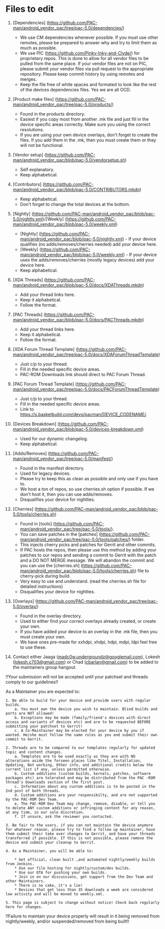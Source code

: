 Files to edit
=============

1.  [Dependencies] (https://github.com/PAC-man/android_vendor_pac/tree/pac-5.0/dependencies/)
    - We use CM dependencies whenever possible. If you must use other remotes, please be prepared to answer why and try to limit them as much as possible.
    - We use PIC (https://github.com/Pinky-Inky-and-Clyde/) for proprietary repos. This is done to allow for all vendor files to be pulled from the same place. If your vendor files are not on PIC, please submit your vendor files via pull request to the appropriate repository. Please keep commit history by using remotes and merges.
    - Keep the file free of white spaces and formated to look like the rest of the devices dependencies files. Yes we are all OCD.

2.  [Product make files] (https://github.com/PAC-man/android_vendor_pac/tree/pac-5.0/products/)
    - Found in the products directory.
    - Easiest if you copy most from another .mk file and just fill in the device specific areas correctly. Make sure you using the correct resolutions.
    - If you are using your own device overlays, don't forget to create the files. If you add them in the .mk, then you must create them or they will not be functional.

3.  [Vendor setup] (https://github.com/PAC-man/android_vendor_pac/blob/pac-5.0/vendorsetup.sh)
    - Self explanatory.
    - Keep alphabetical.

4.  [Contributors] (https://github.com/PAC-man/android_vendor_pac/blob/pac-5.0/CONTRIBUTORS.mkdn)
    - Keep alphabetical.
    - Don't forget to change the total devices at the bottom.

5.  [Nightly] (https://github.com/PAC-man/android_vendor_pac/blob/pac-5.0/nightly.xml)/[Weekly] (https://github.com/PAC-man/android_vendor_pac/blob/pac-5.0/weekly.xml)
    - [Nightly] (https://github.com/PAC-man/android_vendor_pac/blob/pac-5.0/nightly.xml) - If your device qualifies (no adds/removes/cherries needed) add your device here.
    - [Weekly] (https://github.com/PAC-man/android_vendor_pac/blob/pac-5.0/weekly.xml) - If your device uses the adds/removes/cherries (mostly legacy devices) add your device here.
    - Keep alphabetical.

6.  [XDA Threads] (https://github.com/PAC-man/android_vendor_pac/blob/pac-5.0/docs/XDAThreads.mkdn)
    - Add your thread links here.
    - Keep it alphabetical.
    - Follow the format.

7.  [PAC Threads] (https://github.com/PAC-man/android_vendor_pac/blob/pac-5.0/docs/PACThreads.mkdn)
    - Add your thread links here.
    - Keep it alphabetical.
    - Follow the format.

8.  [XDA Forum Thread Template] (https://github.com/PAC-man/android_vendor_pac/tree/pac-5.0/docs/XDAForumThreadTemplate)
    - Just c/p to your thread.
    - Fill in the needed specific device areas.
    - PAC-ROM Downloads link should direct to PAC Forum Thread.

9.  [PAC Forum Thread Template] (https://github.com/PAC-man/android_vendor_pac/tree/pac-5.0/docs/PACForumThreadTemplate)
    - Just c/p to your thread.
    - Fill in the needed specific device areas.
    - Link to https://s.basketbuild.com/devs/pacman/DEVICE_CODENAME/.

10. [Devices Breakdown] (https://github.com/PAC-man/android_vendor_pac/blob/pac-5.0/devices-breakdown.xml)
    - Used for our dynamic changelog.
    - Keep alphabetical.

11. [Adds/Removes] (https://github.com/PAC-man/android_vendor_pac/tree/pac-5.0/manifest/)
    - Found in the manifest directory.
    - Used for legacy devices.
    - Please try to keep this as clean as possible and only use if you have to.
    - We host a ton of repos, so use cherries.sh option if possible. If we don't host it, then you can use adds/removes.
    - Disqualifies your device for nightlies.

12. [Cherries] (https://github.com/PAC-man/android_vendor_pac/blob/pac-5.0/tools/cherries.sh)
    - Found in [tools] (https://github.com/PAC-man/android_vendor_pac/tree/pac-5.0/tools/).
    - You can save patches in the [patches] (https://github.com/PAC-man/android_vendor_pac/tree/pac-5.0/tools/patches/) folder.
    - This injects cherry picks and patches for Gerrit and other commits.
    - If PAC hosts the repos, then please use this method by adding your patches to our repos and sending a commit to Gerrit with the patch and a DO NOT MERGE message. We will abandon the commit and you can use the [cherries.sh] (https://github.com/PAC-man/android_vendor_pac/blob/pac-5.0/tools/cherries.sh) file to cherry-pick during build.
    - Very easy to use and understand. (read the cherries.sh file for detailed instructions)
    - Disqualifies your device for nightlies.

13. [Overlays] (https://github.com/PAC-man/android_vendor_pac/tree/pac-5.0/overlay/)
    - Found in the overlay directory.
    - Used to either find your correct overlays already created, or create your own.
    - If you have added your device to an overlay in the .mk file, then you must create your own.
    - We have ones pre-made for xxhdpi, xhdpi, hdpi, mdpi, ldpi feel free to use these.

14. Contact either Jaaga (madc0w.undergroundz@googlemail.com), Lokesh (lokesh.c703@gmail.com) or Chad (cbarlan@gmail.com) to be added to the maintainers group hangout.

!!Your submission will not be accepted until your patchset and threads comply to our guidelines!!

As a Maintainer you are expected to:

    1. Be able to build for your device and provide users with regular builds.
        a. You must own the device you wish to maintain. Blind builds and ports are NOT allowed!
        b. Exceptions may be made (family/friend's devices with direct access and variants of devices etc) and are to be requested BEFORE submitting your patchset to Gerrit!
        c. A Co-Maintainer may be elected for your device by you if wanted. He/she must follow the same rules as you and submit their own commit to Gerrit.

    2. Threads are to be compared to our templates regularly for updated topic and content changes.
        a. Templates are to be used exactly as they are with NO alterations aside the forseen places like Titel, Installation, Updating, Not working, Other info, and additional credits below the current list if any, unless permitted otherwise.
        b. Custom additions (custom builds, kernels, patches, software packages etc) are tolerated and may be distributed from the PAC -ROM thread's Downloads section of the first post.
        c. Information about any custom additions is to be posted in the 2nd post of both threads.
        d. Custom additions are your responsibilty, and are not supported by the PAC-ROM Dev Team.
        e. The PAC-ROM Dev Team may change, remove, disable, or tell you to delete ANY custom additions or infringing content for any reason, at any time, in our sole discretion.
        f. If unsure, ask the reviewer you contacted.

    3. Be fair to the users, if you can not maintain the device anymore for whatever reason, please try to find a follow up maintainer, have them submit their take over changes to Gerrit, and have your threads transferred if possible. If this is not possible, please remove the device and submit your cleanup to Gerrit.

    4. As a Maintainer, you will be able to:

        * Get official, clean built ,and automated nightly/weekly builds from Jenkins.
        * Use our file hosting for nightly/custom/dev builds.
        * Use our OTA for pushing your own builds.
        * Join in on our discussions, get support from the Dev Team and other Maintainers.
        * There is no cake, it's a lie!
        * Devices that get less than 35 downloads a week are considered low activity and will be moved to weekly.xml.

    5. This page is subject to change without notice! Check back regularly here for changes.

!!Failure to maintain your device properly will result in it being removed from nightly/weekly, and/or suspended/removed from being built!!
